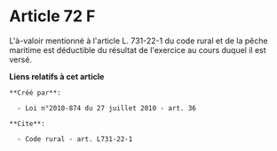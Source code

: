 # Article 72 F

L'à-valoir mentionné à l'article L. 731-22-1 du code rural et de la pêche maritime est déductible du résultat de l'exercice
au cours duquel il est versé.

**Liens relatifs à cet article**

	**Créé par**:

	  - Loi n°2010-874 du 27 juillet 2010 - art. 36

	**Cite**:

	  - Code rural - art. L731-22-1
